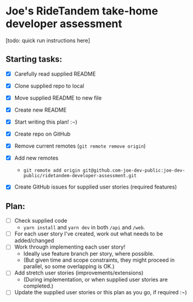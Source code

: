 # Joe's RideTandem take-home developer assessment

[todo: quick run instructions here]

## Starting tasks:

- [x] Carefully read supplied README
- [x] Clone supplied repo to local
- [x] Move supplied README to new file
- [x] Create new README
- [x] Start writing this plan! :¬)
- [x] Create repo on GitHub
- [x] Remove current remotes (`git remote remove origin`)
- [x] Add new remotes
  - `git remote add origin git@github.com-joe-dev-public:joe-dev-public/ridetandem-developer-assessment.git`
- [x] Create GitHub issues for supplied user stories (required features)


## Plan:

- [ ] Check supplied code
  - `yarn install` and `yarn dev` in both `/api` and `/web`.
- [ ] For each user story I've created, work out what needs to be added/changed
- [ ] Work through implementing each user story!
  - Ideally use feature branch per story, where possible.
  - (But given time and scope constraints, they might proceed in parallel, so some overlapping is OK.)
- [ ] Add stretch user stories (improvements/extensions)
  - (During implementation, or when supplied user stories are completed.)
- [ ] Update the supplied user stories or this plan as you go, if required :¬)
